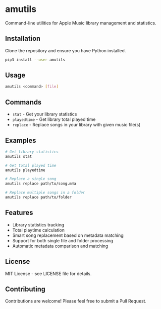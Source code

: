 # amutils

Command-line utilities for Apple Music library management and statistics.

## Installation

Clone the repository and ensure you have Python installed.

```bash
pip3 install --user amutils
```

## Usage

```bash
amutils <command> [file]
```

## Commands

- `stat` - Get your library statistics
- `playedtime` - Get library total played time
- `replace` - Replace songs in your library with given music file(s)

## Examples

```bash
# Get library statistics
amutils stat

# Get total played time
amutils playedtime

# Replace a single song
amutils replace path/to/song.m4a

# Replace multiple songs in a folder
amutils replace path/to/folder
```

## Features

- Library statistics tracking
- Total playtime calculation
- Smart song replacement based on metadata matching
- Support for both single file and folder processing
- Automatic metadata comparison and matching

## License

MIT License - see LICENSE file for details.

## Contributing

Contributions are welcome! Please feel free to submit a Pull Request.